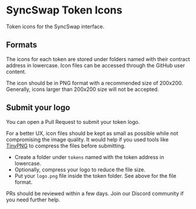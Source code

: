 # SyncSwap Token Icons

Token icons for the SyncSwap interface.

## Formats

The icons for each token are stored under folders named with their contract address in lowercase. Icon files can be accessed through the GitHub user content.

The icon should be in PNG format with a recommended size of 200x200. Generally, icons larger than 200x200 size will not be accepted.

## Submit your logo

You can open a Pull Request to submit your token logo.

For a better UX, icon files should be kept as small as possible while not compromising the image quality. It would help if you used tools like [TinyPNG](https://tinypng.com/) to compress the files before submitting.

- Create a folder under `tokens` named with the token address in lowercase.
- Optionally, compress your logo to reduce the file size.
- Put your `logo.png` file inside the token folder. See above for the file format.

PRs should be reviewed within a few days. Join our Discord community if you need further help.

